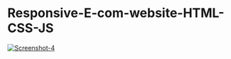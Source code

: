 # Responsive-E-com-website-HTML-CSS-JS
<a href="https://ibb.co/VMvvptM"><img src="https://i.ibb.co/1R99JLR/Screenshot-4.png" alt="Screenshot-4" border="0"></a><br /><a target='_blank' href='https://imgbb.com/'></a><br />
